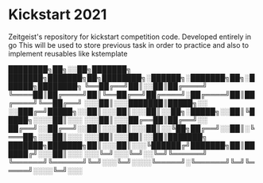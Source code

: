 # Kickstart 2021

Zeitgeist's repository for kickstart competition code.
Developed entirely in go
This will be used to store previous task in order to practice and also to implement reusables like kstemplate




████████╗██╗░░██╗███████╗  ███████╗███████╗██╗████████╗░██████╗░███████╗██╗░██████╗████████╗
╚══██╔══╝██║░░██║██╔════╝  ╚════██║██╔════╝██║╚══██╔══╝██╔════╝░██╔════╝██║██╔════╝╚══██╔══╝
░░░██║░░░███████║█████╗░░  ░░███╔═╝█████╗░░██║░░░██║░░░██║░░██╗░█████╗░░██║╚█████╗░░░░██║░░░
░░░██║░░░██╔══██║██╔══╝░░  ██╔══╝░░██╔══╝░░██║░░░██║░░░██║░░╚██╗██╔══╝░░██║░╚═══██╗░░░██║░░░
░░░██║░░░██║░░██║███████╗  ███████╗███████╗██║░░░██║░░░╚██████╔╝███████╗██║██████╔╝░░░██║░░░
░░░╚═╝░░░╚═╝░░╚═╝╚══════╝  ╚══════╝╚══════╝╚═╝░░░╚═╝░░░░╚═════╝░╚══════╝╚═╝╚═════╝░░░░╚═╝░░░
